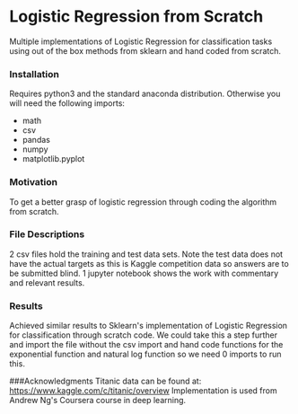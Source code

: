 # Logistic Regression from Scratch
Multiple implementations of Logistic Regression for classification tasks using out of the box methods from sklearn and hand coded from scratch.

### Installation
Requires python3 and the standard anaconda distribution.
Otherwise you will need the following imports:

- math
- csv
- pandas
- numpy
- matplotlib.pyplot

### Motivation
To get a better grasp of logistic regression through coding the algorithm from scratch.

### File Descriptions
2 csv files hold the training and test data sets. Note
the test data does not have the actual targets as this is
Kaggle competition data so answers are to be submitted
blind. 1 jupyter notebook shows the work with commentary and relevant
results.

### Results
Achieved similar results to Sklearn's implementation of
Logistic Regression for classification through scratch code.
We could take this a step further and import the file without the csv import and hand code functions for the 
exponential function and natural log function so we need 0 imports to run this.

###Acknowledgments
Titanic data can be found at: https://www.kaggle.com/c/titanic/overview
Implementation is used from Andrew Ng's Coursera course in
deep learning.
